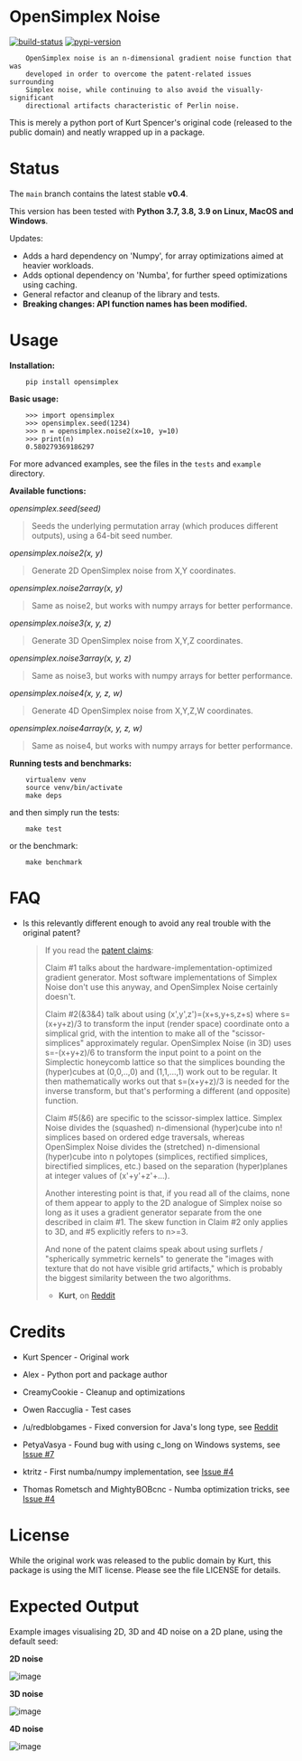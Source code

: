 
OpenSimplex Noise
================================================================================

[![build-status](https://github.com/lmas/opensimplex/workflows/Tests/badge.svg?branch=master)](https://github.com/lmas/opensimplex/actions)
[![pypi-version](https://badge.fury.io/py/opensimplex.svg)](https://pypi.org/project/opensimplex/)

        OpenSimplex noise is an n-dimensional gradient noise function that was
        developed in order to overcome the patent-related issues surrounding
        Simplex noise, while continuing to also avoid the visually-significant
        directional artifacts characteristic of Perlin noise.

This is merely a python port of Kurt Spencer's original code (released
to the public domain) and neatly wrapped up in a package.

Status
================================================================================

The `main` branch contains the latest stable **v0.4**.

This version has been tested with **Python 3.7, 3.8, 3.9 on Linux,
MacOS and Windows**.

Updates:

- Adds a hard dependency on 'Numpy', for array optimizations aimed at heavier
  workloads.
- Adds optional dependency on 'Numba', for further speed optimizations using
  caching.
- General refactor and cleanup of the library and tests.
- **Breaking changes: API function names has been modified.**

Usage
================================================================================

**Installation:**

        pip install opensimplex

**Basic usage:**

        >>> import opensimplex
        >>> opensimplex.seed(1234)
        >>> n = opensimplex.noise2(x=10, y=10)
        >>> print(n)
        0.580279369186297

For more advanced examples, see the files in the `tests` and `example` directory.

**Available functions:**

*opensimplex.seed(seed)*
> Seeds the underlying permutation array (which produces different outputs),
> using a 64-bit seed number.

*opensimplex.noise2(x, y)*
> Generate 2D OpenSimplex noise from X,Y coordinates.

*opensimplex.noise2array(x, y)*
> Same as noise2, but works with numpy arrays for better performance.

*opensimplex.noise3(x, y, z)*
> Generate 3D OpenSimplex noise from X,Y,Z coordinates.

*opensimplex.noise3array(x, y, z)*
> Same as noise3, but works with numpy arrays for better performance.

*opensimplex.noise4(x, y, z, w)*
> Generate 4D OpenSimplex noise from X,Y,Z,W coordinates.

*opensimplex.noise4array(x, y, z, w)*
> Same as noise4, but works with numpy arrays for better performance.

**Running tests and benchmarks:**

        virtualenv venv
        source venv/bin/activate
        make deps

and then simply run the tests:

        make test

or the benchmark:

        make benchmark

FAQ
================================================================================

- Is this relevantly different enough to avoid any real trouble with the
original patent?

    > If you read the [patent
    > claims](http://www.google.com/patents/US6867776):
    >
    > Claim #1 talks about the hardware-implementation-optimized
    > gradient generator. Most software implementations of Simplex Noise
    > don't use this anyway, and OpenSimplex Noise certainly doesn't.
    >
    > Claim #2(&3&4) talk about using (x',y',z')=(x+s,y+s,z+s) where
    > s=(x+y+z)/3 to transform the input (render space) coordinate onto
    > a simplical grid, with the intention to make all of the
    > "scissor-simplices" approximately regular. OpenSimplex Noise (in
    > 3D) uses s=-(x+y+z)/6 to transform the input point to a point on
    > the Simplectic honeycomb lattice so that the simplices bounding
    > the (hyper)cubes at (0,0,..,0) and (1,1,...,1) work out to be
    > regular. It then mathematically works out that s=(x+y+z)/3 is
    > needed for the inverse transform, but that's performing a
    > different (and opposite) function.
    >
    > Claim #5(&6) are specific to the scissor-simplex lattice. Simplex
    > Noise divides the (squashed) n-dimensional (hyper)cube into n!
    > simplices based on ordered edge traversals, whereas OpenSimplex
    > Noise divides the (stretched) n-dimensional (hyper)cube into n
    > polytopes (simplices, rectified simplices, birectified simplices,
    > etc.) based on the separation (hyper)planes at integer values of
    > (x'+y'+z'+...).
    >
    > Another interesting point is that, if you read all of the claims,
    > none of them appear to apply to the 2D analogue of Simplex noise
    > so long as it uses a gradient generator separate from the one
    > described in claim #1. The skew function in Claim #2 only
    > applies to 3D, and #5 explicitly refers to n>=3.
    >
    > And none of the patent claims speak about using surflets /
    > "spherically symmetric kernels" to generate the "images with
    > texture that do not have visible grid artifacts," which is
    > probably the biggest similarity between the two algorithms.
    >
    > - **Kurt**, on [Reddit](https://www.reddit.com/r/proceduralgeneration/comments/2gu3e7/like_perlins_simplex_noise_but_dont_like_the/ckmqz2y)

Credits
================================================================================

- Kurt Spencer - Original work
- Alex - Python port and package author

- CreamyCookie - Cleanup and optimizations
- Owen Raccuglia - Test cases
- /u/redblobgames - Fixed conversion for Java's long type, see [Reddit](https://old.reddit.com/r/proceduralgeneration/comments/327zkm/repeated_patterns_in_opensimplex_python_port/cq8tth7/)
- PetyaVasya - Found bug with using c_long on Windows systems, see [Issue #7](https://github.com/lmas/opensimplex/issues/7)
- ktritz - First numba/numpy implementation, see [Issue #4](https://github.com/lmas/opensimplex/issues/4)
- Thomas Rometsch and MightyBOBcnc - Numba optimization tricks, see [Issue #4](https://github.com/lmas/opensimplex/issues/4)

License
================================================================================

While the original work was released to the public domain by Kurt, this
package is using the MIT license. Please see the file LICENSE for
details.

Expected Output
================================================================================

Example images visualising 2D, 3D and 4D noise on a 2D plane, using the default seed:

**2D noise**

![image](images/noise2d.png)

**3D noise**

![image](images/noise3d.png)

**4D noise**

![image](images/noise4d.png)
